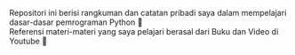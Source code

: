 Repositori ini berisi rangkuman dan catatan pribadi saya dalam mempelajari dasar-dasar pemrograman Python 🐍 <br>
Referensi materi-materi yang saya pelajari berasal dari Buku dan Video di Youtube 🚀